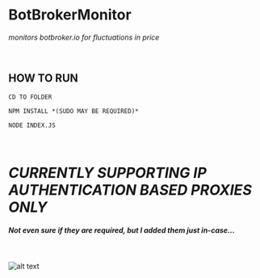 # BotBrokerMonitor
*monitors botbroker.io for fluctuations in price*

<br>

## HOW TO RUN

```
CD TO FOLDER

NPM INSTALL *(SUDO MAY BE REQUIRED)*

NODE INDEX.JS
```

<br>

# *CURRENTLY SUPPORTING IP AUTHENTICATION BASED PROXIES ONLY*
##### *Not even sure if they are required, but I added them just in-case...*

<br>


![alt text](https://i.imgur.com/jfE612b.png)

<br>
